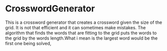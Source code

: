 # CrosswordGenerator

This is a crossword generator that creates a crossword given the size of the grid.
It is not that efficient and it can sometimes make mistakes. The algorithm that finds the words that are fitting to the grid puts the words to the grid by the words length.What i mean is the largest word would be the first one being solved,
